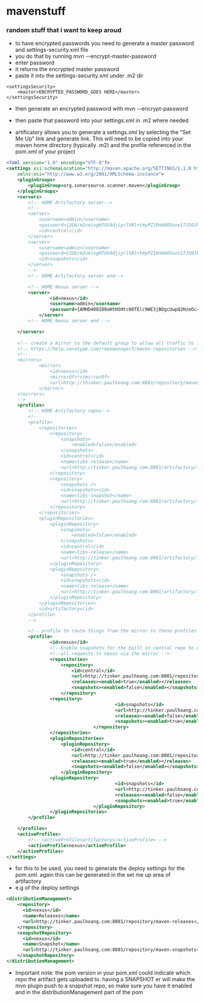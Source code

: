 # mavenstuff

### random stuff that i want to keep aroud

- to have encrypted passwords you need to generate a master password and settings-security.xml file
- you do that by running mvn --encrypt-master-password
- enter password
- it returns the encrypted master password
- paste it into the settings-security.xml under .m2 dir
```
<settingsSecurity>
    <master>ENCRYPTED_PASSWORD_GOES HERE</master>
</settingsSecurity>
```

- then generate an encrypted password with mvn --encrypt-password
- then paste that password into your settings.xml in .m2 where needed

- artificatory allows you to generate a settings.xml by selecting the "Set Me Up" link and generate link. This will need to be copied into your maven home directory (typically .m2) and the profile referenced in the pom.xml of your project

```settings.xml
<?xml version="1.0" encoding="UTF-8"?>
<settings xsi:schemaLocation="http://maven.apache.org/SETTINGS/1.1.0 http://maven.apache.org/xsd/settings-1.1.0.xsd" xmlns="http://maven.apache.org/SETTINGS/1.1.0"
	xmlns:xsi="http://www.w3.org/2001/XMLSchema-instance">
	<pluginGroups>
		<pluginGroup>org.sonarsource.scanner.maven</pluginGroup>
	</pluginGroups>
	<servers>
		<!-- HOME Artifactory server-->
		<!--
		<server>
			<username>admin</username>
			<password>{2Gb/m2veivgH7UV4djiyrlVRl+tmyPZ10n66O5unx17J50JkTt7SoU2th5YZPidQF8B8VhusWXzu9j5UKpkHqatnrj7OA54c380+M3qGgAgDf2kl5K65LmEJ8DjO30CxU/rtu4cdaZS3NsioY+CEj0O3ocg8EdWCSS0M1+K9wws=}</password>
			<id>central</id>
		</server>
		<server>
			<username>admin</username>
			<password>{2Gb/m2veivgH7UV4djiyrlVRl+tmyPZ10n66O5unx17J50JkTt7SoU2th5YZPidQF8B8VhusWXzu9j5UKpkHqatnrj7OA54c380+M3qGgAgDf2kl5K65LmEJ8DjO30CxU/rtu4cdaZS3NsioY+CEj0O3ocg8EdWCSS0M1+K9wws=}</password>
			<id>snapshots</id>
		</server>
		-->
		<!-- HOME Artifactory server end-->

		<!-- HOME Nexus server -->
		<server>
      			<id>nexus</id>
      			<username>admin</username>
      			<password>{AMHD408I88oHtHSHtc08TElc9WE3jBOgcUwpQ2HzeOc=}</password>
    		</server>
		<!-- HOME Nexus server end -->

	</servers>
	
	<!-- create a mirror to the default group to allow all traffic to filter through -->
	<!-- https://help.sonatype.com/repomanager3/maven-repositories -->
	<!--
	<mirrors>
    		<mirror>
      			<id>nexus</id>
      			<mirrorOf>*</mirrorOf>
      			<url>http://thinker.paulhoang.com:8081/repository/maven-public/</url>
    		</mirror>
  	</mirrors>
	-->
	<profiles>
		<!-- HOME Artifactory repos-->
		<!--
		<profile>
			<repositories>
				<repository>
					<snapshots>
						<enabled>false</enabled>
					</snapshots>
					<id>central</id>
					<name>libs-release</name>
					<url>http://tinker.paulhoang.com:8081/artifactory/libs-release</url>
				</repository>
				<repository>
					<snapshots />
					<id>snapshots</id>
					<name>libs-snapshot</name>
					<url>http://tinker.paulhoang.com:8081/artifactory/libs-snapshot</url>
				</repository>
			</repositories>
			<pluginRepositories>
				<pluginRepository>
					<snapshots>
						<enabled>false</enabled>
					</snapshots>
					<id>central</id>
					<name>libs-release</name>
					<url>http://tinker.paulhoang.com:8081/artifactory/libs-release</url>
				</pluginRepository>
				<pluginRepository>
					<snapshots />
					<id>snapshots</id>
					<name>libs-release</name>
					<url>http://tinker.paulhoang.com:8081/artifactory/libs-release</url>
				</pluginRepository>
			</pluginRepositories>
			<id>artifactory</id>
		</profile>
		-->		

		<!-- profile to route things from the mirror to these profiles -->
		<profile>
      			<id>nexus</id>
      			<!--Enable snapshots for the built in central repo to direct -->
      			<!--all requests to nexus via the mirror -->
      			<repositories>
        			<repository>
          				<id>central</id>
          				<url>http://tinker.paulhoang.com:8081/repository/maven-releases/</url>
          				<releases><enabled>true</enabled></releases>
          				<snapshots><enabled>false</enabled></snapshots>
        			</repository>
				<repository>
                                        <id>snapshots</id>
                                        <url>http://tinker.paulhoang.com:8081/repository/maven-snapshots</url>
                                        <releases><enabled>false</enabled></releases>
                                        <snapshots><enabled>true</enabled></snapshots>
                                </repository>
      			</repositories>
     			<pluginRepositories>
        			<pluginRepository>
          				<id>central</id>
          				<url>http://tinker.paulhoang.com:8081/repository/maven-releases/</url>
          				<releases><enabled>true</enabled></releases>
          				<snapshots><enabled>false</enabled></snapshots>
        			</pluginRepository>
				<pluginRepository>
                                        <id>snapshots</id>
                                        <url>http://tinker.paulhoang.com:8081/repository/maven-snapshots/</url>
                                        <releases><enabled>false</enabled></releases>
                                        <snapshots><enabled>true</enabled></snapshots>
                                </pluginRepository>
      			</pluginRepositories>
   		</profile>

	</profiles>
	<activeProfiles>
		<!-- <activeProfile>artifactory</activeProfile> -->
		<activeProfile>nexus</activeProfile>
	</activeProfiles>
</settings>


```

- for this to be used, you need to generate the deploy settings for the pom.xml. again this can be generated in the set me up area of artifactory
- e.g of the deploy settings

``` pom.xml
<distributionManagement>
    <repository>
      <id>nexus</id>
      <name>Releases</name>
      <url>http://tinker.paulhoang.com:8081/repository/maven-releases</url>
    </repository>
    <snapshotRepository>
      <id>nexus</id>
      <name>Snapshot</name>
      <url>http://tinker.paulhoang.com:8081/repository/maven-snapshots</url>
    </snapshotRepository>
</distributionManagement>
```

- Important note: the pom version in your pom.xml could indicate which repo the artifact gets uploaded to. having a SNAPSHOT er will make the mvn plugin push to a snapshot repo, so make sure you have it enabled and in the distributionManagement part of the pom
